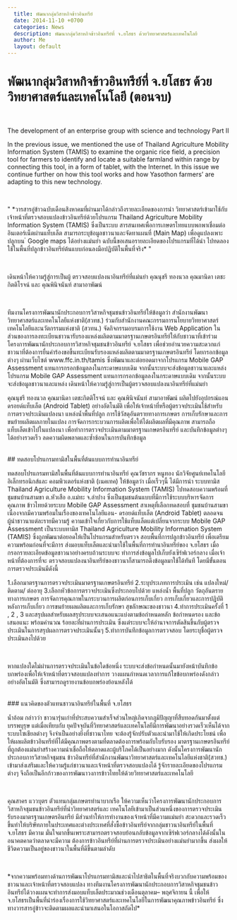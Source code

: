 ```yaml
---
  title: พัฒนากลุ่มวิสาหกิจข้าวอินทรีย์
  date: 2014-11-10 +0700		  
  categories: News		
  description: พัฒนากลุ่มวิสาหกิจข้าวอินทรีย์ที่ จ.ยโสธร ด้วยวิทยาศาสตร์และเทคโนโลยี	  
  author: Me		 
  layout: default
---
```



# พัฒนากลุ่มวิสาหกิจข้าวอินทรีย์ที่ จ.ยโสธร ด้วยวิทยาศาสตร์และเทคโนโลยี (ตอนจบ)
<br>
 <p>The development of an enterprise
group with science and technology
Part II</p>
<p>In the previous issue, we mentioned the
use of Thailand Agriculture Mobility Information
System (TAMIS) to examine the organic rice
field, a precision tool for farmers to identify
and locate a suitable farmland within range
by connecting this tool, in a form of tablet,
with the Internet. In this issue we continue
further on how this tool works and how
Yasothon farmers’ are adapting to this new
technology.</p>
<br>
<p>" *วารสารอู่ข้าวฉบับเดือนสิงหาคมที่ผ่านมาได้กล่าวถึงรายละเอียดของการนำ
วิทยาศาสตร์เข้ามาใช้กับเจ้าหน้าที่ตรวจสอบแปลงข้าวอินทรีย์ด้วยโปรแกรม
Thailand Agriculture Mobility Information System (TAMIS) ซึ่งเป็นระบบ
สารสนเทศเพื่อการเกษตรไทยแบบพกพาเชื่อมต่ออินเตอร์เน็ตผ่านแท็บเล็ต
สามารถระบุข้อมูลชาวนาและจัดทาแผนที่ (Main Map) เพื่อดูแปลงเพาะปลูกบน ํ
Google maps ได้อย่างแม่นยำ ฉบับนี้ขอเสนอรายละเอียดของโปรแกรมที่ได้นำ
ไปทดลองใช้ในพื้นที่ปลูกข้าวอินทรีย์ต้นแบบก่อนลงมือปฏิบัติในพื้นที่จริง* "</p>
<br>
<p> เดินหน้าให้ความรู้สู่การเป็นผู้
ตรวจสอบแปลงนาอินทรีย์ที่แม่นยำ
คุณนุชรี ทองนวล คุณมานิดา
เตชะกิตติโรจน์ และ คุณพินิจนันท์
สามาอาพัฒน์</p>
<br>
<p>ทีมงานโครงการพัฒนานักประกอบการวิสาหกิจชุมชนข้าวอินทรีย์ให้ข้อมูลว่า สำนักงานพัฒนาวิทยาศาสตร์และเทคโนโลยีแห่งชาติ(สวทช.) ร่วมกับสำนักงานคณะกรรมการนโยบายวิทยาศาสตร์ เทคโนโลยีและนวัตกรรมแห่งชาติ (สวทน.) จัดกิจกรรมอบรมการใช้งาน Web Application
ในส่วนของการลงทะเบียนชาวนารับรองแหล่งผลิตตามมาตรฐานเกษตรอินทรีย์ให้กับชาวนาที่เข้าร่วมโครงการพัฒนานักประกอบการวิสาหกิจชุมชนข้าวอินทรีย์
จ.ยโสธร เพื่อช่วยอำนวยความสะดวกแก่ชาวนาที่ต้องการยื่นคำร้องขอขึ้นทะเบียนรับรองแหล่งผลิตตามมาตรฐานเกษตรอินทรีย์ โดยกรอกข้อมูลต่างๆ
ผ่านเว็บไซต์ www.ffc.in.th/tamis ซึ่งพัฒนาและต่อยอดมาจากโปรแกรม Mobile GAP Assessment แทนการกรอกข้อมูลลงในกระดาษแบบเดิม จากนั้นระบบจะส่งข้อมูลชาวนาและแหล่งโปรแกรม Mobile GAP Assessment แทนการกรอกข้อมูลลงในกระดาษแบบเดิม จากนั้นระบบจะส่งข้อมูลชาวนาและแหล่ง
เดินหน้าให้ความรู้สู่การเป็นผู้ตรวจสอบแปลงนาอินทรีย์ที่แม่นยำ</p>
<p> คุณนุชรี ทองนวล คุณมานิดา เตชะกิตติโรจน์ และ คุณพินิจนันท์ สามาอาพัฒน์ ผลิตไปยังอุปกรณ์แอนดรอยด์แท็บเล็ต (Android Tablet) อย่างอัตโนมัติ เพื่อให้เจ้าหน้าที่หรือผู้ตรวจประเมินใช้สำหรับการตรวจประเมินแปลงนา แหล่งน้ำพื้นที่ปลูก การใช้วัสดุอันตรายทางการเกษตร การเก็บรักษาและการขนย้ายผลิตผลภายในแปลง การจัดการกระบวนการผลิตเพื่อให้ได้ผลิตผลที่มีคุณภาพ สามารถถือแท็บเล็ตเข้าไปในแปลงนา เพื่อทำการตรวจประเมินตามมาตรฐานเกษตรอินทรีย์ และบันทึกข้อมูลต่างๆได้อย่างรวดเร็ว ลดความผิดพลาดและซ้ำซ้อนในการบันทึกข้อมูล </p>

<br>
## ทดสอบโปรแกรมทามิสในพื้นที่ต้นแบบการทำนาอินทรีย์
<p>ทดสอบโปรแกรมทามิสในพื้นที่ต้นแบบการทำนาอินทรีย์
คุณวัชรากร หนูทอง นักวิจัยศูนย์เทคโนโลยีอิเล็กทรอนิกส์และ
คอมพิวเตอร์แห่งชาติ (เนคเทค) ให้ข้อมูลว่า เมื่อเร็วๆนี้ ได้มีการนำ
ระบบทามิส Thailand Agriculture Mobility Information System
(TAMIS) ไปทดสอบความพร้อมที่ชุมชนบ้านสามขา ต.หัวเสือ อ.แม่ทะ
จ.ลำปาง ซึ่งเป็นชุมชนต้นแบบที่มีการใช้ระบบบริหารจัดการคุณภาพ
ข้าวไทยด้วยระบบ Mobile GAP Assessment สาเหตุที่เลือกทดสอบที่
ชุมชนบ้านสามขา เนื่องจากมีความพร้อมในเรื่องของเทคโนโลยีแอน-
ดรอยด์แท็บเล็ต (Android Tablet) ตลอดจนผู้นำชาวนาแต่ละรายมีความรู้
ความเข้าใจเกี่ยวกับการใช้แท็บแล็ตแต่เปลี่ยนจากระบบ Mobile GAP
Assessment เป็นระบบทามิส Thailand Agriculture Mobility Information
System (TAMIS) ซึ่งถูกพัฒนาต่อยอดให้เป็นโปรแกรมสำหรับตรวจ
สอบพื้นที่การปลูกข้าวอินทรีย์ เพื่อเตรียมความพร้อมก่อนที่จะมีการ
ส่งมอบแท็บเล็ตและนำมาใช้ในพื้นที่การทำนาอินทรีย์ของ จ.ยโสธร
เมื่อกรอกรายละเอียดข้อมูลชาวนาอย่างครบถ้วนระบบจะ
ทำการส่งข้อมูลไปเก็บยังเซิร์ฟเวอร์กลาง เมื่อเจ้าหน้าที่ต้องการที่จะ
ตรวจสอบแปลงนาอินทรีย์ของชาวนาก็สามารถดึงข้อมูลมาใช้ได้ทันที โดยมีขั้นตอนการตรวจประเมินมีดังนี้</p>

<p> 1.เลือกมาตรฐานการตรวจประเมินมาตรฐานเกษตรอินทรีย์
2.ระบุประเภทการประเมิน เช่น แปลงใหม่/ติดตาม/ ต่ออายุ
3.เลือกหัวข้อการตรวจประเมินซึ่งประกอบไปด้วย แหล่งน้ำ พื้นที่ปลูก วัตถุอันตรายทางการเกษตร
การจัดการคุณภาพในกระบวนการผลิตก่อนการเก็บเกี่ยว
การเก็บเกี่ยวและการปฏิบัติหลังการเก็บเกี่ยว
การขนย้ายผลผลิตและการเก็บรักษา สุขลักษณะของชาวนา
4.ทำการประเมินครั้งที่ 1 , 2 , 3 และสรุปผลสำหรับผลสรุประบบจะเสนอแนะแบ่งตามข้อกำหนดหลัก ข้อกำหนดรอง และข้อเสนอแนะ พร้อมคำนวณ
ร้อยละที่ผ่านการประเมิน ซึ่งแต่ระบบจะให้อำนาจการตัดสินขึ้นกับผู้ตรวจประเมินในการสรุปผลการตรวจประเมินนั้นๆ
5.ทำการบันทึกข้อมูลการตรวจสอบ โดยระบุชื่อผู้ตรวจประเมินลงไปด้วย</p>
<br>
<p> หากแปลงใดไม่ผ่านการตรวจประเมินในข้อใดข้อหนึ่ง ระบบจะส่งข้อกำหนดนั้นมายังหน้าบันทึกข้อบกพร่องเพื่อให้เจ้าหน้าที่ตรวจสอบแปลงทำการ
วางแผนกำหนดเวลาการแก้ไขข้อบกพร่องดังกล่าวอย่างอัตโนมัติ ซึ่งสามารถดูรายงานข้อบกพร่องย้อนหลังได้</p>
<br>
### แนวคิดของตัวแทนชาวนาอินทรีย์ในพื้นที่ จ.ยโสธร

<p> น้ำอ้อม กล่าวว่า ชาวนารุ่นเก่าที่ประสบความสำเร็จส่วนใหญ่เกิดจากภูมิปัญญาที่สืบทอดกันมาตั้งแต่บรรพบุรุษ แต่เมื่อเทียบกับ
ยุคปัจจุบันที่วิทยาศาสตร์และเทคโนโลยีมีการพัฒนาอย่างรวดเร็วเห็นได้จากระบบโซเชียลต่างๆ จึงจำเป็นอย่างยิ่งที่ชาวนาไทย
จะต้องรู้จักปรับตัวและนำมาใช้ให้เกิดประโยชน์ เพื่อให้ผลผลิตข้าวอินทรีย์ที่ได้มีคุณภาพตรงตามที่ตลาดต้องการพร้อมกับใบรับรอง
มาตรฐานเกษตรอินทรีย์ที่ถูกต้องแม่นยำสร้างความน่าเชื่อถือให้ตลาดและผู้บริโภคได้เป็นอย่างมาก ดังนั้นโครงการพัฒนานักประกอบการวิสาหกิจชุมชน
ข้าวอินทรีย์ที่สำนักงานพัฒนาวิทยาศาสตร์และเทคโนโลยีแห่งชาติ(สวทช.) เข้ามาส่งเสริมและให้ความรู้แก่ชาวนาและเจ้าหน้าที่ตรวจสอบแปลงได้
รู้จักรายละเอียดของโปรแกรมต่างๆ จึงถือเป็นอีกก้าวของการพัฒนาวงการข้าวไทยให้ด้วยวิทยาศาสตร์และเทคโนโลยี</p>
<br>
<p>คุณสาคร แววบุตร ตัวแทนกลุ่มเกษตรทำนาบากเรือ ให้ความเห็นว่าโครงการพัฒนานักประกอบการวิสาหกิจชุมชนข้าวอินทรีย์ที่นำวิทยาศาสตร์และ
เทคโนโลยีเข้ามาเป็นส่วนหนึ่งของการตรวจประเมินรับรองมาตรฐานเกษตรอินทรีย์ มีส่วนทำให้การทำงานของเจ้าหน้าที่มีความแม่นยำ สะดวกและรวดเร็วขึ้นทำให้บริษัทภายในประเทศและต่างประเทศที่สั่งซื้อข้าวอินทรีย์จากกลุ่มชาวนาอินทรีย์ในพื้นที่ จ.ยโสธร มีความ
มั่นใจมากขึ้นเพราะสามารถตรวจสอบย้อนกลับข้อมูลจากเซิร์ฟเวอร์กลางได้ดังนั้นในอนาคตคาดว่าตลาดจะมีความ
ต้องการข้าวอินทรีย์ที่ผ่านการตรวจประเมินอย่างแม่นยำมากขึ้น ส่งผลให้ชีวิตความเป็นอยู่ของชาวนาในพื้นที่ดีขึ้นตามลำดับ</p>
<br>
<p> *จากความพร้อมทางด้านการพัฒนาโปรแกรมทามิสและนำไปสาธิตในพื้นที่จริงบวกกับความพร้อมของชาวนาและเจ้าหน้าที่ตรวจสอบแปลง
ทางทีมงานโครงการพัฒนานักประกอบการวิสาหกิจชุมชนข้าวอินทรีย์ได้วางแผนจะทำการส่งมอบแท็บเล็ตประมาณช่วงเดือนตุลาคม– พฤศจิกายน
นี้ เพื่อให้ จ.ยโสธรเป็นพื้นที่นำร่องเรื่องการใช้วิทยาศาสตร์และเทคโนโลยีในการพัฒนาคุณภาพข้าวอินทรีย์ ซึ่งทางวารสารอู่ข้าวจะติดตามผลและนำมาเสนอในโอกาสถัดไป*</p>
